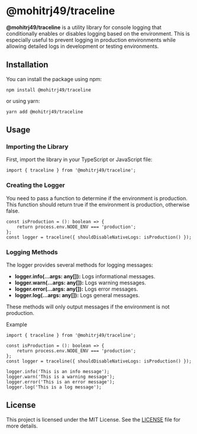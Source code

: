 # @mohitrj49/traceline

**@mohitrj49/traceline** is a utility library for console logging that conditionally enables or disables logging based on the environment. This is especially useful to prevent logging in production environments while allowing detailed logs in development or testing environments.

## Installation

You can install the package using npm:

```
npm install @mohitrj49/traceline
```

or using yarn:

```
yarn add @mohitrj49/traceline
```

## Usage

### Importing the Library

First, import the library in your TypeScript or JavaScript file:

```
import { traceline } from '@mohitrj49/traceline';
```

### Creating the Logger

You need to pass a function to determine if the environment is production. This function should return true if the environment is production, otherwise false.

```
const isProduction = (): boolean => {
    return process.env.NODE_ENV === 'production';
};
const logger = traceline({ shouldDisableNativeLogs: isProduction() });
```

### Logging Methods

The logger provides several methods for logging messages:

- **logger.info(...args: any[]):** Logs informational messages.
- **logger.warn(...args: any[]):** Logs warning messages.
- **logger.error(...args: any[]):** Logs error messages.
- **logger.log(...args: any[]):** Logs general messages.

These methods will only output messages if the environment is not production.

Example

```
import { traceline } from '@mohitrj49/traceline';

const isProduction = (): boolean => {
    return process.env.NODE_ENV === 'production';
};
const logger = traceline({ shouldDisableNativeLogs: isProduction() });

logger.info('This is an info message');
logger.warn('This is a warning message');
logger.error('This is an error message');
logger.log('This is a log message');
```

## License

This project is licensed under the MIT License. See the [LICENSE](LICENSE) file for more details.
